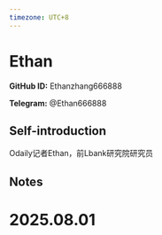 ```yaml
---
timezone: UTC+8
---
```


# Ethan

**GitHub ID:** Ethanzhang666888

**Telegram:** @Ethan666888

## Self-introduction

Odaily记者Ethan，前Lbank研究院研究员

## Notes

<!-- Content_START -->

# 2025.08.01


<!-- Content_END -->

